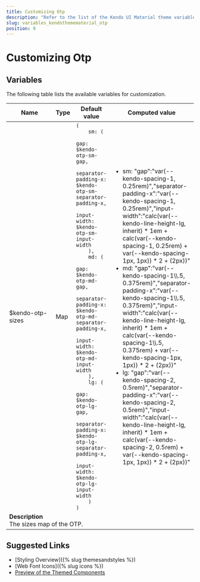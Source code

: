 ```yaml
---
title: Customizing Otp
description: "Refer to the list of the Kendo UI Material theme variables available for customization."
slug: variables_kendothemematerial_otp
position: 9
---
```


# Customizing Otp

## Variables

The following table lists the available variables for customization.

<table class="theme-variables">
    <colgroup>
    <col style="width: 200px; white-space:nowrap;" />
    <col />
    <col />
    <col />
</colgroup>
<thead>
    <tr>
        <th>Name</th>
        <th>Type</th>
        <th>Default value</th>
        <th>Computed value</th>
    </tr>
</thead>
<tbody>
        <tr>
    <td>$kendo-otp-sizes</td>
    <td>Map</td>
    <td><code>(
    sm: (
        gap: $kendo-otp-sm-gap,
        separator-padding-x: $kendo-otp-sm-separator-padding-x,
        input-width: $kendo-otp-sm-input-width
    ),
    md: (
        gap: $kendo-otp-md-gap,
        separator-padding-x: $kendo-otp-md-separator-padding-x,
        input-width: $kendo-otp-md-input-width
    ),
    lg: (
        gap: $kendo-otp-lg-gap,
        separator-padding-x: $kendo-otp-lg-separator-padding-x,
        input-width: $kendo-otp-lg-input-width
    )
)</code></td>
    <td><ul><li>sm: "gap":"var(--kendo-spacing-1, 0.25rem)","separator-padding-x":"var(--kendo-spacing-1, 0.25rem)","input-width":"calc(var(--kendo-line-height-lg, inherit) * 1em + calc(var(--kendo-spacing-1, 0.25rem) + var(--kendo-spacing-1px, 1px)) * 2 + (2px))"</li><li>md: "gap":"var(--kendo-spacing-1\\.5, 0.375rem)","separator-padding-x":"var(--kendo-spacing-1\\.5, 0.375rem)","input-width":"calc(var(--kendo-line-height-lg, inherit) * 1em + calc(var(--kendo-spacing-1\\.5, 0.375rem) + var(--kendo-spacing-1px, 1px)) * 2 + (2px))"</li><li>lg: "gap":"var(--kendo-spacing-2, 0.5rem)","separator-padding-x":"var(--kendo-spacing-2, 0.5rem)","input-width":"calc(var(--kendo-line-height-lg, inherit) * 1em + calc(var(--kendo-spacing-2, 0.5rem) + var(--kendo-spacing-1px, 1px)) * 2 + (2px))"</li></ul></td>
</tr>
<tr>
    <td colspan="4" class="theme-variables-description-container"><div><b>Description</b><div class="theme-variables-description">The sizes map of the OTP.</div></div>
    </td>
</tr>
</tbody>
</table>

## Suggested Links

* [Styling Overview]({% slug themesandstyles %})
* [Web Font Icons]({% slug icons %})
* [Preview of the Themed Components](../)

